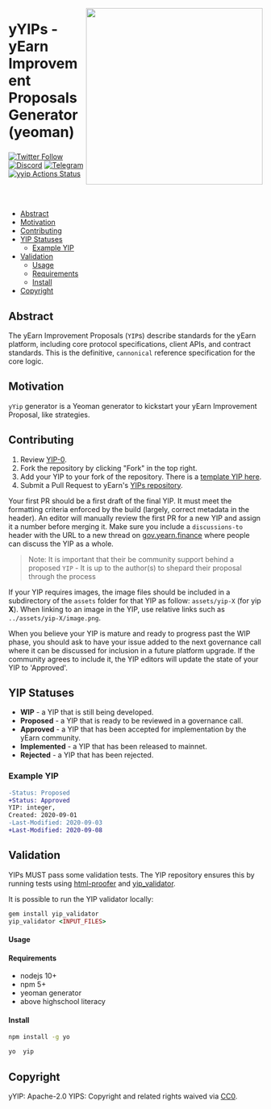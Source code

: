 <!-- SPDX-License-Identifier: Apache-2.0 -->

<p align="center">
 <img src="https://raw.githubusercontent.com/gist/sambacha/9a62174a080ead34271ff5d187a24343/raw/02cad2900f4cedb87895cc57729030e095d2869f/gh_banner.svg" align="right" width="350">
	<h1 align="left">yYIPs - yEarn Improvement Proposals Generator (yeoman)</h1>
 <h3 align="center"> </h3>
 <p align="center">
<align="center">

 [![Twitter Follow](https://img.shields.io/twitter/follow/iearnfinance.svg?label=iearnfinance&style=social)](https://twitter.com/iearnfinance) [![Discord](https://img.shields.io/discord/734804446353031319.svg?color=768AD4&label=discord&logo=https%3A%2F%2Fdiscordapp.com%2Fassets%2F8c9701b98ad4372b58f13fd9f65f966e.svg)](https://discordapp.com/channels/734804446353031319/) [![Telegram](https://img.shields.io/badge/chat-on%20Telegram-blue.svg)](https://t.me/yearnfinance)
[![yyip Actions Status](https://github.com/sambacha/yyip/workflows/yyip/badge.svg)](https://github.com/sambacha/yyip/actions)
 </center>
  </p>
</p>
<br />
<br />


- [Abstract](#abstract)
- [Motivation](#motivation)
- [Contributing](#contributing)
- [YIP Statuses](#yip-statuses)
  * [Example YIP](#example-yip)
- [Validation](#validation)
    + [Usage](#usage)
    + [Requirements](#requirements)
    + [Install](#install)
- [Copyright](#copyright)


## Abstract

The yEarn Improvement Proposals (`YIP`s) describe standards for the yEarn platform, including core protocol specifications, client APIs, and contract standards. This is the definitive, `cannonical` reference specification for the core logic.

## Motivation

`yYip` generator is a Yeoman generator to kickstart your  yEarn Improvement Proposal, like strategies. 


## Contributing

 1. Review [YIP-0](YIPS/yip-0.md).
 2. Fork the repository by clicking "Fork" in the top right.
 3. Add your YIP to your fork of the repository. There is a [template YIP here](yip-X.md).
 4. Submit a Pull Request to yEarn's [YIPs repository](https://github.com/iearn-finance/YIPS/).

Your first PR should be a first draft of the final YIP. It must meet the formatting criteria enforced by the build (largely, correct metadata in the header). An editor will manually review the first PR for a new YIP and assign it a number before merging it. Make sure you include a `discussions-to` header with the URL to a new thread on [gov.yearn.finance](https://gov.yearn.finance/) where people can discuss the YIP as a whole.

> Note: It is important that their be community support behind a proposed `YIP` - It is up to the author(s) to shepard their proposal through the process

If your YIP requires images, the image files should be included in a subdirectory of the `assets` folder for that YIP as follow: `assets/yip-X` (for yip **X**). When linking to an image in the YIP, use relative links such as `../assets/yip-X/image.png`.

When you believe your YIP is mature and ready to progress past the WIP phase, you should ask to have your issue added to the next governance call where it can be discussed for inclusion in a future platform upgrade. If the community agrees to include it, the YIP editors will update the state of your YIP to 'Approved'.

## YIP Statuses

* **WIP** - a YIP that is still being developed.
* **Proposed** - a YIP that is ready to be reviewed in a governance call.
* **Approved** - a YIP that has been accepted for implementation by the yEarn community.
* **Implemented** - a YIP that has been released to mainnet.
* **Rejected** - a YIP that has been rejected.

### Example YIP

```diff
-Status: Proposed
+Status: Approved
YIP: integer,
Created: 2020-09-01
-Last-Modified: 2020-09-03
+Last-Modified: 2020-09-08
```

## Validation

YIPs MUST pass some validation tests.  The YIP repository ensures this by running tests using [html-proofer](https://rubygems.org/gems/html-proofer) and [yip_validator](https://rubygems.org/gems/yip_validator).

It is possible to run the YIP validator locally:

```ruby
gem install yip_validator
yip_validator <INPUT_FILES>
```

#### Usage

#### Requirements

- nodejs 10+
- npm 5+
- yeoman generator 
- above highschool literacy

#### Install

```bash
npm install -g yo
```

```bash
yo  yip
```



## Copyright

yYIP: Apache-2.0
YIPS: Copyright and related rights waived via [CC0](https://creativecommons.org/publicdomain/zero/1.0/).
